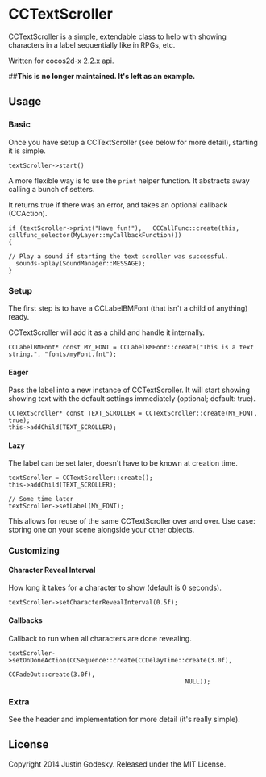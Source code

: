 # CCTextScroller

CCTextScroller is a simple, extendable class to help with showing characters in a label sequentially like in RPGs, etc.

Written for cocos2d-x 2.2.x api.
 
##__This is no longer maintained. It's left as an example.__

## Usage

### Basic 

Once you have setup a CCTextScroller (see below for more detail), starting it is simple.

```
textScroller->start()
```

A more flexible way is to use the `print` helper function. It abstracts away calling a bunch of setters.

It returns true if there was an error, and takes an optional callback (CCAction).

```
if (textScroller->print("Have fun!"),   CCCallFunc::create(this, callfunc_selector(MyLayer::myCallbackFunction))) 
{

// Play a sound if starting the text scroller was successful.
  sounds->play(SoundManager::MESSAGE);
}
```

### Setup

The first step is to have a CCLabelBMFont (that isn't a child of anything) ready. 

CCTextScroller will add it as a child and handle it internally.

```
CCLabelBMFont* const MY_FONT = CCLabelBMFont::create("This is a text string.", "fonts/myFont.fnt");
```

#### Eager

Pass the label into a new instance of CCTextScroller. It will start showing showing text with the default settings immediately (optional; default: true).

```
CCTextScroller* const TEXT_SCROLLER = CCTextScroller::create(MY_FONT, true);
this->addChild(TEXT_SCROLLER);
```

#### Lazy

The label can be set later, doesn't have to be known at creation time.

```
textScroller = CCTextScroller::create();
this->addChild(TEXT_SCROLLER);

// Some time later
textScroller->setLabel(MY_FONT);
```

This allows for reuse of the same CCTextScroller over and over. Use case: storing one on your scene alongside your other objects.

### Customizing

#### Character Reveal Interval

How long it takes for a character to show (default is 0 seconds).

```
textScroller->setCharacterRevealInterval(0.5f);
```

#### Callbacks

Callback to run when all characters are done revealing.

```
textScroller->setOnDoneAction(CCSequence::create(CCDelayTime::create(3.0f),
                                                 CCFadeOut::create(3.0f),
                                                 NULL));
```

### Extra

See the header and implementation for more detail (it's really simple).

## License
Copyright 2014 Justin Godesky.
Released under the MIT License.
